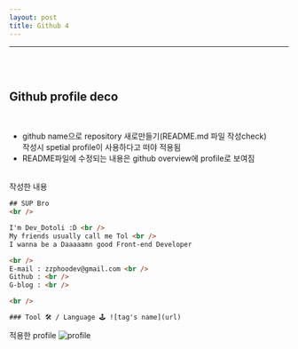 ```yaml
---
layout: post
title: Github 4
---
```


---

<br><br>

## Github profile deco

<br>

- github name으로 repository 새로만들기(README.md 파일 작성check)<br>
  작성시 spetial profile이 사용하다고 떠야 적용됨<br>
- README파일에 수정되는 내용은 github overview에 profile로 보여짐
  <br><br>

작성한 내용

```html
## SUP Bro
<br />

I'm Dev_Dotoli :D <br />
My friends usually call me Tol <br />
I wanna be a Daaaaamn good Front-end Developer

<br />
E-mail : zzphoodev@gmail.com <br />
Github : <br />
G-blog : <br />

<br />

### Tool 🛠 / Language 🕹 ![tag's name](url)
```

적용한 profile
![profile](https://ifh.cc/g/mdETDt.jpg "small example image")
